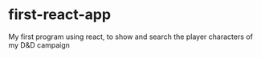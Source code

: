# first-react-app
My first program using react, to show and search the player characters of my D&D campaign
